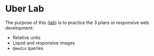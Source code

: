 # Uber Lab

The purpose of this ([lab](../../web/public/slides/07-responsive.md)) is to practice the 3 pilars or responsive web development:

- Relative units
- Liquid and responsive images
- `@media` queries
